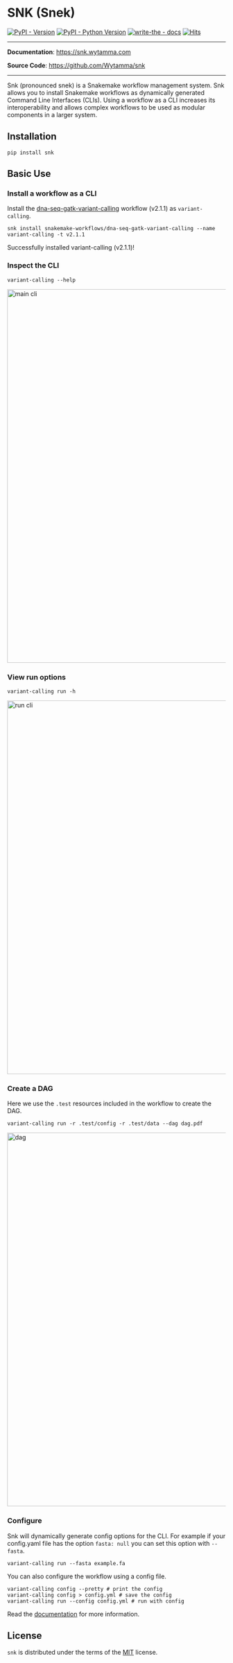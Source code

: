 # SNK (Snek)

[![PyPI - Version](https://img.shields.io/pypi/v/snk.svg)](https://pypi.org/project/snk)
[![PyPI - Python Version](https://img.shields.io/pypi/pyversions/snk.svg)](https://pypi.org/project/snk)
[![write-the - docs](https://badgen.net/badge/write-the/docs/blue?icon=https://raw.githubusercontent.com/Wytamma/write-the/master/images/write-the-icon.svg)](https://write-the.wytamma.com/)
[![Hits](https://hits.seeyoufarm.com/api/count/incr/badge.svg?url=https%3A%2F%2Fgithub.com%2FWytamma%2Fsnk&count_bg=%2379C83D&title_bg=%23555555&icon=&icon_color=%23E7E7E7&title=hits&edge_flat=false)](https://github.com/Wytamma/snk)

---

**Documentation**: <a href="https://snk.wytamma.com" target="_blank">https://snk.wytamma.com</a>

**Source Code**: <a href="https://github.com/Wytamma/snk" target="_blank">https://github.com/Wytamma/snk</a>

---

Snk (pronounced snek) is a Snakemake workflow management system. Snk allows you to install Snakemake workflows as dynamically generated Command Line Interfaces (CLIs). Using a workflow as a CLI increases its interoperability and allows complex workflows to be used as modular components in a larger system.

## Installation

```console
pip install snk
```

## Basic Use

### Install a workflow as a CLI

Install the [dna-seq-gatk-variant-calling](https://github.com/snakemake-workflows/dna-seq-gatk-variant-calling) workflow (v2.1.1) as `variant-calling`.

```
snk install snakemake-workflows/dna-seq-gatk-variant-calling --name variant-calling -t v2.1.1
```
Successfully installed variant-calling (v2.1.1)!

### Inspect the CLI   

```
variant-calling --help
```
<img width="862" alt="main cli" src="https://github.com/Wytamma/snk/assets/13726005/bb3997c5-9ee6-465d-8f79-c94067ce9997">

### View run options

```
variant-calling run -h
```
<img width="862" alt="run cli" src="https://github.com/Wytamma/snk/assets/13726005/34c40a7c-72c2-4245-9589-7c3c8982be08">


### Create a DAG

Here we use the `.test` resources included in the workflow to create the DAG.

```
variant-calling run -r .test/config -r .test/data --dag dag.pdf
```
<img width="862" alt="dag" src="https://github.com/Wytamma/snk/assets/13726005/f79bcfd3-f6cd-401e-b5d8-904e7d5f1835">


### Configure 

Snk will dynamically generate config options for the CLI. For example if your config.yaml file has the option `fasta: null` you can set this option with `--fasta`.

```
variant-calling run --fasta example.fa
```

You can also configure the workflow using a config file. 

```
variant-calling config --pretty # print the config 
variant-calling config > config.yml # save the config 
variant-calling run --config config.yml # run with config 
```

Read the [documentation](https://snk.wytamma.com) for more information.

## License

`snk` is distributed under the terms of the [MIT](https://spdx.org/licenses/MIT.html) license.
